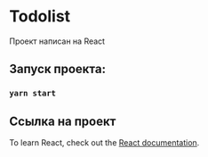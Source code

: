 # Todolist

Проект написан на React

## Запуск проекта:
### `yarn start`

## Ссылка на проект
To learn React, check out the [React documentation](https://reactjs.org/).
